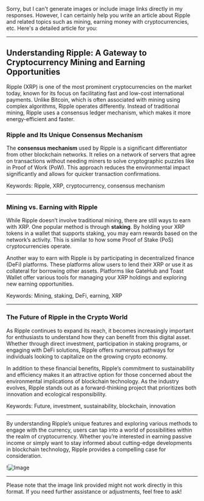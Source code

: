 Sorry, but I can't generate images or include image links directly in my responses. However, I can certainly help you write an article about Ripple and related topics such as mining, earning money with cryptocurrencies, etc. Here's a detailed article for you:

---

## Understanding Ripple: A Gateway to Cryptocurrency Mining and Earning Opportunities

Ripple (XRP) is one of the most prominent cryptocurrencies on the market today, known for its focus on facilitating fast and low-cost international payments. Unlike Bitcoin, which is often associated with mining using complex algorithms, Ripple operates differently. Instead of traditional mining, Ripple uses a consensus ledger mechanism, which makes it more energy-efficient and faster.

### Ripple and Its Unique Consensus Mechanism

The **consensus mechanism** used by Ripple is a significant differentiator from other blockchain networks. It relies on a network of servers that agree on transactions without needing miners to solve cryptographic puzzles like in Proof of Work (PoW). This approach reduces the environmental impact significantly and allows for quicker transaction confirmations.

Keywords: Ripple, XRP, cryptocurrency, consensus mechanism

---

### Mining vs. Earning with Ripple

While Ripple doesn’t involve traditional mining, there are still ways to earn with XRP. One popular method is through **staking**. By holding your XRP tokens in a wallet that supports staking, you may earn rewards based on the network’s activity. This is similar to how some Proof of Stake (PoS) cryptocurrencies operate.

Another way to earn with Ripple is by participating in decentralized finance (DeFi) platforms. These platforms allow users to lend their XRP or use it as collateral for borrowing other assets. Platforms like GateHub and Toast Wallet offer various tools for managing your XRP holdings and exploring new earning opportunities.

Keywords: Mining, staking, DeFi, earning, XRP

---

### The Future of Ripple in the Crypto World

As Ripple continues to expand its reach, it becomes increasingly important for enthusiasts to understand how they can benefit from this digital asset. Whether through direct investment, participation in staking programs, or engaging with DeFi solutions, Ripple offers numerous pathways for individuals looking to capitalize on the growing crypto economy.

In addition to these financial benefits, Ripple’s commitment to sustainability and efficiency makes it an attractive option for those concerned about the environmental implications of blockchain technology. As the industry evolves, Ripple stands out as a forward-thinking project that prioritizes both innovation and ecological responsibility.

Keywords: Future, investment, sustainability, blockchain, innovation

---

By understanding Ripple’s unique features and exploring various methods to engage with the currency, users can tap into a world of possibilities within the realm of cryptocurrency. Whether you’re interested in earning passive income or simply want to stay informed about cutting-edge developments in blockchain technology, Ripple provides a compelling case for consideration.

!![Image](https://github.com/user-attachments/assets/3be06921-4469-491d-bd37-5f14c53422b7)

--- 

Please note that the image link provided might not work directly in this format. If you need further assistance or adjustments, feel free to ask!